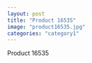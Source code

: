 ```yaml
---
layout: post
title: "Product 16535"
image: "product16535.jpg"
categories: "category1"
---
```

Product 16535
